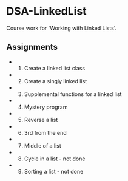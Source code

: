 # DSA-LinkedList

Course work for 'Working with Linked Lists'.

## Assignments

- 1.  Create a linked list class
- 2.  Create a singly linked list
- 3.  Supplemental functions for a linked list
- 4.  Mystery program
- 5.  Reverse a list
- 6.  3rd from the end
- 7.  Middle of a list
- 8.  Cycle in a list - not done 
- 9.  Sorting a list - not done 
